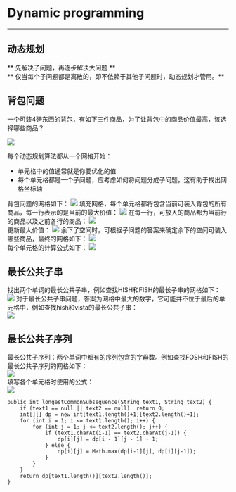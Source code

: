 # Dynamic programming
---

## 动态规划
** 先解决子问题，再逐步解决大问题 **  
** 仅当每个子问题都是离散的，即不依赖于其他子问题时，动态规划才管用。**


## 背包问题
一个可装4磅东西的背包，有如下三件商品，为了让背包中的商品价值最高，该选择哪些商品？  

![](https://note.youdao.com/yws/public/resource/6188944ea20037ffb98fd1f9bfde881f/xmlnote/E672A14F42F44330B9C9113585CC8E8B/7661)

每个动态规划算法都从一个网格开始：  

- 单元格中的值通常就是你要优化的值
- 每个单元格都是一个子问题，应考虑如何将问题分成子问题，这有助于找出网格坐标轴

背包问题的网格如下：
![](https://note.youdao.com/yws/public/resource/6188944ea20037ffb98fd1f9bfde881f/xmlnote/67A52C720FDA497898DEEAF5E116221D/7664)
填充网格，每个单元格都将包含当前可装入背包的所有商品，每一行表示的是当前的最大价值：
![](https://note.youdao.com/yws/public/resource/6188944ea20037ffb98fd1f9bfde881f/xmlnote/8C33A7B6AD7946FE93A3E988A01AE081/7666)
在每一行，可放入的商品都为当前行的商品以及之前各行的商品：
![](https://note.youdao.com/yws/public/resource/6188944ea20037ffb98fd1f9bfde881f/xmlnote/FBC54EF7DEA94437ADC64D02FA4ADE31/7668)  
更新最大价值：
![](https://note.youdao.com/yws/public/resource/6188944ea20037ffb98fd1f9bfde881f/xmlnote/EDE2736876EC4EB696E540DD00CC9B6A/7670)
余下了空间时，可根据子问题的答案来确定余下的空间可装入哪些商品，最终的网格如下：
![](https://note.youdao.com/yws/public/resource/6188944ea20037ffb98fd1f9bfde881f/xmlnote/736BA4F7B55447FE963916CEC80436AB/7672)  
每个单元格的计算公式如下：
![](https://note.youdao.com/yws/public/resource/6188944ea20037ffb98fd1f9bfde881f/xmlnote/65D1770FBA7E4C01819C2DE438851490/7674)

## 最长公共子串

找出两个单词的最长公共子串，例如查找HISH和FISH的最长子串的网格如下：  
![](https://note.youdao.com/yws/public/resource/6188944ea20037ffb98fd1f9bfde881f/xmlnote/A0D2730DF46B4CAE84D63E16102690B9/7676)
对于最长公共子串问题，答案为网格中最大的数字，它可能并不位于最后的单元格中，例如查找hish和vista的最长公共子串：  
![](https://note.youdao.com/yws/public/resource/6188944ea20037ffb98fd1f9bfde881f/xmlnote/0C59677F2E33413EBF6AA8D83077CD77/7678)



## 最长公共子序列

最长公共子序列：两个单词中都有的序列包含的字母数。例如查找FOSH和FISH的最长公共子序列的网格如下：  
![](https://note.youdao.com/yws/public/resource/6188944ea20037ffb98fd1f9bfde881f/xmlnote/BAA8CA5D068B46478417BE5598067984/7681)  
填写各个单元格时使用的公式：  
![](https://note.youdao.com/yws/public/resource/6188944ea20037ffb98fd1f9bfde881f/xmlnote/6CA52A52ABBC43E5B99CA66EA2AC9BEC/7683)  


	public int longestCommonSubsequence(String text1, String text2) {
		if (text1 == null || text2 == null)  return 0;
		int[][] dp = new int[text1.length()+1][text2.length()+1];        
		for (int i = 1; i <= text1.length(); i++) {
			for (int j = 1; j <= text2.length(); j++) {
			    if (text1.charAt(i-1) == text2.charAt(j-1)) { 
			        dp[i][j] = dp[i - 1][j - 1] + 1; 
			    } else {			
			        dp[i][j] = Math.max(dp[i-1][j], dp[i][j-1]);                    
			    }
			}
		}
		return dp[text1.length()][text2.length()];
	}

 



